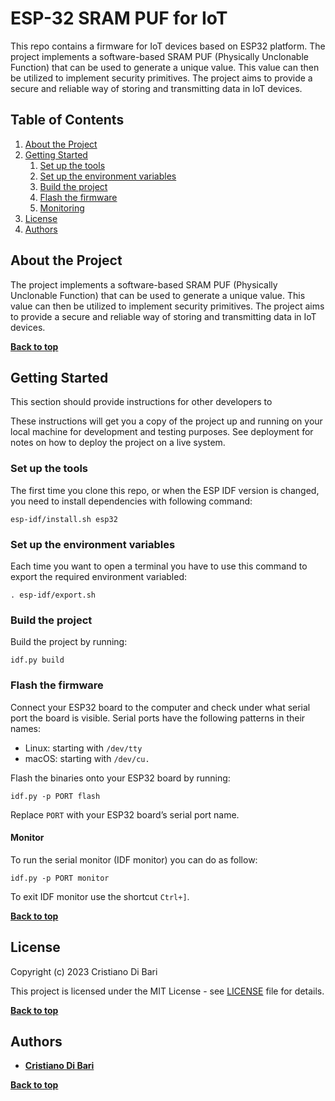 # ESP-32 SRAM PUF for IoT

This repo contains a firmware for IoT devices based on ESP32 platform. The project implements a software-based SRAM PUF (Physically Unclonable Function) that can be used to generate a unique value. This value can then be utilized to implement security primitives. The project aims to provide a secure and reliable way of storing and transmitting data in IoT devices.

## Table of Contents

1. [About the Project](#about-the-project)
1. [Getting Started](#getting-started)
    1. [Set up the tools](#set-up-the-tools)
    1. [Set up the environment variables](#set-up-the-environment-variables)
    1. [Build the project](#build-the-project)
    1. [Flash the firmware](#flash-the-firmware)
    1. [Monitoring](#monitoring)
1. [License](#license)
1. [Authors](#authors)

## About the Project

The project implements a software-based SRAM PUF (Physically Unclonable Function) that can be used to generate a unique value. This value can then be utilized to implement security primitives. The project aims to provide a secure and reliable way of storing and transmitting data in IoT devices.

**[Back to top](#table-of-contents)**

## Getting Started

This section should provide instructions for other developers to

These instructions will get you a copy of the project up and running on your local machine for development and testing purposes. See deployment for notes on how to deploy the project on a live system.

### Set up the tools

The first time you clone this repo, or when the ESP IDF version is changed, you need to install dependencies with following command:

```
esp-idf/install.sh esp32
```

### Set up the environment variables

Each time you want to open a terminal you have to use this command to export the required environment variabled:

```
. esp-idf/export.sh
```

### Build the project

Build the project by running:

```
idf.py build
```

### Flash the firmware

Connect your ESP32 board to the computer and check under what serial port the board is visible.
Serial ports have the following patterns in their names:
* Linux: starting with `/dev/tty`
* macOS: starting with `/dev/cu.`

Flash the binaries onto your ESP32 board by running:

```
idf.py -p PORT flash
```

Replace `PORT` with your ESP32 board’s serial port name.

#### Monitor

To run the serial monitor (IDF monitor) you can do as follow:

```
idf.py -p PORT monitor
``` 

To exit IDF monitor use the shortcut `Ctrl+]`.

**[Back to top](#table-of-contents)**

## License

Copyright (c) 2023 Cristiano Di Bari

This project is licensed under the MIT License - see [LICENSE](LICENSE) file for details.

**[Back to top](#table-of-contents)**

## Authors

* **[Cristiano Di Bari](https://github.com/cridiba)**

**[Back to top](#table-of-contents)**

